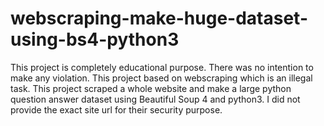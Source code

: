 # webscraping-make-huge-dataset-using-bs4-python3
This project is completely educational purpose. There was no intention to make any violation. This project based on webscraping which is an illegal task. This project scraped a whole website and make a large python question answer dataset using Beautiful Soup 4 and python3. I did not provide the exact site url for their security purpose.
